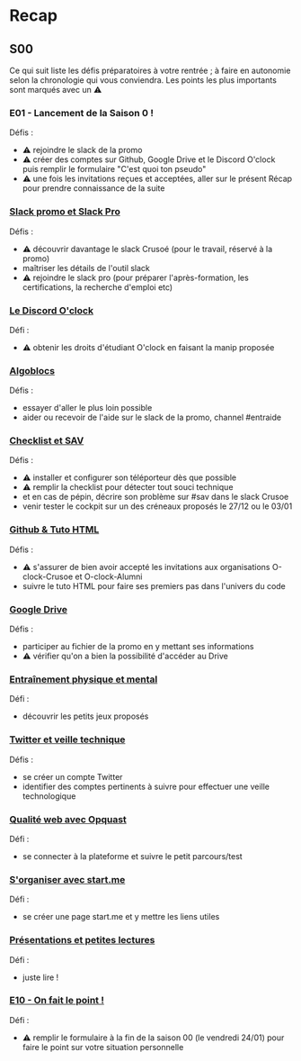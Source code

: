 # Recap

## S00

Ce qui suit liste les défis préparatoires à votre rentrée ; à faire en autonomie selon la chronologie qui vous conviendra. Les points les plus importants sont marqués avec un :warning:

### E01 - Lancement de la Saison 0 !
Défis : 
- :warning: rejoindre le slack de la promo
- :warning: créer des comptes sur Github, Google Drive et le Discord O'clock puis remplir le formulaire "C'est quoi ton pseudo"
- :warning: une fois les invitations reçues et acceptées, aller sur le présent Récap pour prendre connaissance de la suite

### [Slack promo et Slack Pro](https://github.com/O-clock-crusoe/Recap/blob/master/S00/e02.md)
Défis : 
- :warning: découvrir davantage le slack Crusoé (pour le travail, réservé à la promo)
- maîtriser les détails de l'outil slack
- :warning: rejoindre le slack pro (pour préparer l'après-formation, les certifications, la recherche d'emploi etc)

### [Le Discord O'clock](https://github.com/O-clock-crusoe/Recap/blob/master/S00/discord.md)
Défi :
- :warning: obtenir les droits d'étudiant O'clock en faisant la manip proposée

### [Algoblocs](https://github.com/O-clock-crusoe/Recap/blob/master/S00/e03.md)
Défis :
- essayer d'aller le plus loin possible
- aider ou recevoir de l'aide sur le slack de la promo, channel #entraide

### [Checklist et SAV](https://github.com/O-clock-crusoe/Recap/blob/master/S00/e04.md)
Défis :
- :warning: installer et configurer son téléporteur dès que possible
- :warning: remplir la checklist pour détecter tout souci technique
- et en cas de pépin, décrire son problème sur #sav dans le slack Crusoe
- venir tester le cockpit sur un des créneaux proposés le 27/12 ou le 03/01

### [Github & Tuto HTML](https://github.com/O-clock-crusoe/Recap/blob/master/S00/e05.md)
Défis :
- :warning: s'assurer de bien avoir accepté les invitations aux organisations O-clock-Crusoe et O-clock-Alumni
- suivre le tuto HTML pour faire ses premiers pas dans l'univers du code

### [Google Drive](https://github.com/O-clock-crusoe/Recap/blob/master/S00/e06.md)
Défis :
- participer au fichier de la promo en y mettant ses informations
- :warning: vérifier qu'on a bien la possibilité d'accéder au Drive

### [Entraînement physique et mental](https://github.com/O-clock-crusoe/Recap/blob/master/S00/e08.md)
Défi :
- découvrir les petits jeux proposés

### [Twitter et veille technique](https://github.com/O-clock-crusoe/Recap/blob/master/S00/e09.md)
Défis :
- se créer un compte Twitter
- identifier des comptes pertinents à suivre pour effectuer une veille technologique

### [Qualité web avec Opquast](https://github.com/O-clock-crusoe/Recap/blob/master/S00/opquast.md)
Défi :
- se connecter à la plateforme et suivre le petit parcours/test

### [S'organiser avec start.me](https://github.com/O-clock-crusoe/Recap/blob/master/S00/start_me.md)
Défi :
- se créer une page start.me et y mettre les liens utiles

### [Présentations et petites lectures](https://github.com/O-clock-crusoe/Recap/blob/master/S00/presentations.md)
Défi :
- juste lire !

### [E10 - On fait le point !](https://github.com/O-clock-crusoe/Recap/blob/master/S00/e10.md)
Défi :
- :warning: remplir le formulaire à la fin de la saison 00 (le vendredi 24/01) pour faire le point sur votre situation personnelle
